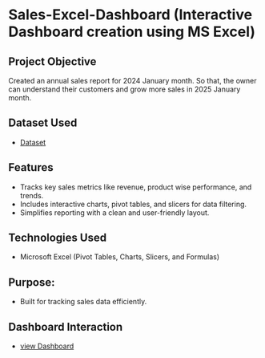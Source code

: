 # Sales-Excel-Dashboard (Interactive Dashboard creation using MS Excel)
## Project Objective
Created an annual sales report for 2024 January month. So that, the owner can understand their customers and grow more sales in 2025 January month. 

## Dataset Used
- <a href="https://https://github.com/Akshaya-Akshu/Sales-Excel-Dashboard/blob/main/Sales%20Excel%20Dashboard.xlsx">Dataset</a>

## Features
- Tracks key sales metrics like revenue, product wise performance, and trends.
- Includes interactive charts, pivot tables, and slicers for data filtering.
- Simplifies reporting with a clean and user-friendly layout.

## Technologies Used
- Microsoft Excel (Pivot Tables, Charts, Slicers, and Formulas)

## Purpose:
- Built for tracking sales data efficiently.

## Dashboard Interaction
- <a href="https://github.com/Akshaya-Akshu/Sales-Excel-Dashboard/blob/main/IMG%20of%20Sales%20dashboard%20.png">view Dashboard</a>
